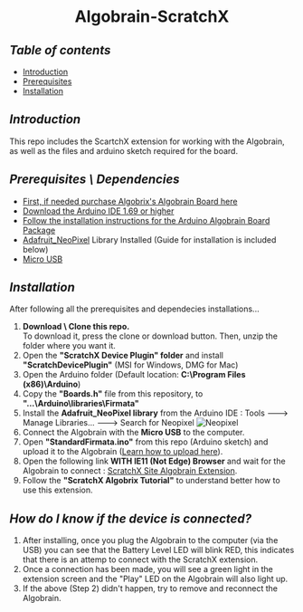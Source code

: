 <h1 align="center">Algobrain-ScratchX</h1>

## *Table of contents*
- [Introduction](https://github.com/AlgobrixCoding/Algobrain-ScratchX#introduction)
- [Prerequisites](https://github.com/AlgobrixCoding/Algobrain-ScratchX#prerequisites--dependencies)
- [Installation](https://github.com/AlgobrixCoding/Algobrain-ScratchX#installation)

## *Introduction*
This repo includes the ScartchX extension for working with the Algobrain, as well as the files and arduino sketch required for the board.

## *Prerequisites \ Dependencies*
- [First, if needed purchase Algobrix's Algobrain Board here](http://www.algobrix.com/)
- [Download the Arduino IDE 1.69 or higher](https://www.arduino.cc)
- [Follow the installation instructions for the Arduino Algobrain Board Package](https://github.com/AlgobrixCoding/Algobrain-Board)
- [Adafruit_NeoPixel](https://github.com/adafruit/Adafruit_NeoPixel) Library Installed (Guide for installation is included below)
- [Micro USB](https://www.amazon.com/s?k=Micro%20USB)

## *Installation*
After following all the prerequisites and dependecies installations...
1. **Download \ Clone this repo.**<br>To download it, press the clone or download button. Then, unzip the folder where you want it.
2. Open the **"ScratchX Device Plugin" folder** and install **"ScratchDevicePlugin"** (MSI for Windows, DMG for Mac)
3. Open the Arduino folder (Default location: **C:\Program Files (x86)\Arduino**)
4. Copy the **"Boards.h"** file from this repository, to **"...\Arduino\libraries\Firmata"**
5. Install the **Adafruit_NeoPixel library** from the Arduino IDE : Tools ---> Manage Libraries... ---> Search for Neopixel
![Neopixel](https://i.imgur.com/F80jUsA.png)
6. Connect the Algobrain with the **Micro USB** to the computer.
7. Open **"StandardFirmata.ino"** from this repo (Arduino sketch) and upload it to the Algobrain ([Learn how to upload here](https://github.com/AlgobrixCoding/Algobrain-Board)).
8. Open the following link **WITH IE11 (Not Edge) Browser** and wait for the Algobrain to connect : [ScratchX Site Algobrain Extension](https://scratchx.org/?url=https://algobrixcoding.github.io/Algobrain-ScratchX/Algobrain.js).
9. Follow the **"ScratchX Algobrix Tutorial"** to understand better how to use this extension.

## *How do I know if the device is connected?*
1. After installing, once you plug the Algobrain to the computer (via the USB) you can see that the Battery Level LED will blink RED, this indicates that there is an attemp to connect with the ScratchX extension.
2. Once a connection has been made, you will see a green light in the extension screen and the "Play" LED on the Algobrain will also light up.
3. If the above (Step 2) didn't happen, try to remove and reconnect the Algobrain.
